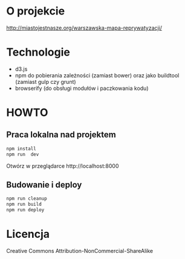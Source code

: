 # O projekcie

http://miastojestnasze.org/warszawska-mapa-reprywatyzacji/

# Technologie

- d3.js
- npm do pobierania zależności (zamiast bower) oraz jako buildtool (zamiast gulp czy grunt)
- browserify (do obsługi modułów i paczkowania kodu)  

# HOWTO

## Praca lokalna nad projektem

```bash
npm install
npm run  dev
```

Otwórz w przeglądarce http://localhost:8000

## Budowanie i deploy

```bash
npm run cleanup
npm run build
npm run deploy
```

# Licencja

Creative Commons Attribution-NonCommercial-ShareAlike